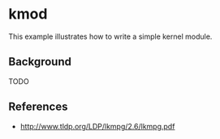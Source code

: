# kmod

This example illustrates how to write a simple kernel module.

## Background

TODO

## References

* http://www.tldp.org/LDP/lkmpg/2.6/lkmpg.pdf
